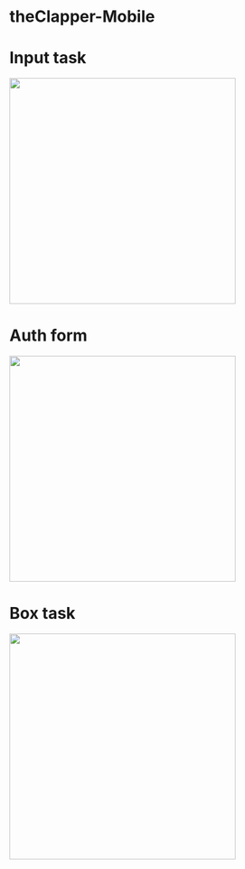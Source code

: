 # theClapper-Mobile

# Input task
<img src="https://github.com/AndrewOch/theClapper-Mobile/assets/38253789/c6a97c43-67d2-4ebc-81b2-3c4c7c89280e" width="400">

# Auth form
<img src="https://github.com/AndrewOch/theClapper-Mobile/assets/38253789/db3c148d-6cf2-4e01-9c7f-a6bf1314b92a" width="400">

# Box task
<img src="https://github.com/AndrewOch/theClapper-Mobile/assets/38253789/f9d56eb1-1262-47ac-a23b-f9798e8ab88d" width="400">

